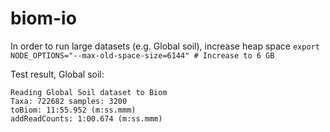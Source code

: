 # biom-io

In order to run large datasets (e.g. Global soil), increase heap space
`export NODE_OPTIONS="--max-old-space-size=6144" # Increase to 6 GB`


Test result, Global soil:
````
Reading Global Soil dataset to Biom
Taxa: 722682 samples: 3200
toBiom: 11:55.952 (m:ss.mmm)
addReadCounts: 1:00.674 (m:ss.mmm)
````